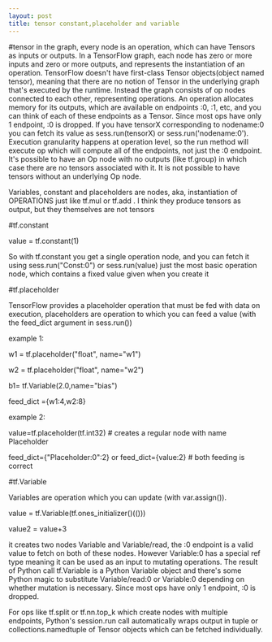 ```yaml
---
layout: post
title: tensor constant,placeholder and variable
---
```


#tensor
in the graph, every node is an operation, which can have Tensors as inputs or outputs. 
In a TensorFlow graph, each node has zero or more inputs and zero or more outputs, and represents the instantiation of an operation.
TensorFlow doesn't have first-class Tensor objects(object named tensor), meaning that there are no notion of Tensor in the underlying graph that's executed by the runtime.
Instead the graph consists of op nodes connected to each other, representing operations. An operation allocates memory for its outputs,
which are available on endpoints :0, :1, etc, and you can  think of each of these endpoints as a Tensor.
Since most ops have only 1 endpoint, :0 is dropped. 
If you have tensorX corresponding to nodename:0 you can fetch its value as sess.run(tensorX) or sess.run('nodename:0').
Execution granularity happens at operation level, so the run method will execute op which will compute all of the endpoints, not just the :0 endpoint. 
It's possible to have an Op node with no outputs (like tf.group) in which case there are no tensors associated with it. 
It is not possible to have tensors without an underlying Op node.


Variables, constant and placeholders are nodes, aka, instantiation of OPERATIONS just like tf.mul or tf.add . 
I think they produce tensors as output, but they themselves are not tensors

#tf.constant

value = tf.constant(1)

So with tf.constant you get a single operation node, and you can fetch it using sess.run("Const:0") or sess.run(value)
just the most basic operation node, which contains a fixed value given when you create it

#tf.placeholder

TensorFlow provides a placeholder operation that must be fed with data on execution,
placeholders are operation to which you can feed a value (with the feed_dict argument in sess.run())

example 1:

w1 = tf.placeholder("float", name="w1")

w2 = tf.placeholder("float", name="w2")

b1= tf.Variable(2.0,name="bias")

feed_dict ={w1:4,w2:8}

example 2:

value=tf.placeholder(tf.int32) # creates a regular node with name Placeholder

feed_dict={"Placeholder:0":2} or feed_dict={value:2}  # both feeding is correct


#tf.Variable 

Variables are operation which you can update (with var.assign()). 

value = tf.Variable(tf.ones_initializer()(()))

value2 = value+3

it creates two nodes Variable and Variable/read, the :0 endpoint is a valid value to fetch on both of these nodes. 
However Variable:0 has a special ref type meaning it can be used as an input to mutating operations. 
The result of Python call tf.Variable is a Python Variable object and
there's some Python magic to substitute Variable/read:0 or Variable:0 depending on whether mutation is necessary. 
Since most ops have only 1 endpoint, :0 is dropped. 


For ops like tf.split or tf.nn.top_k which create nodes with multiple endpoints,
Python's session.run call automatically wraps output in tuple or collections.namedtuple of Tensor objects which can be fetched individually.
